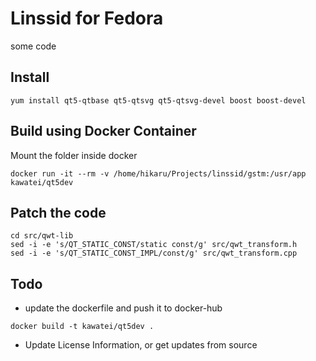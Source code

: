 # Linssid for Fedora
some code

## Install
````
yum install qt5-qtbase qt5-qtsvg qt5-qtsvg-devel boost boost-devel
````

## Build using Docker Container
Mount the folder inside docker
```
docker run -it --rm -v /home/hikaru/Projects/linssid/gstm:/usr/app kawatei/qt5dev
```

## Patch the code
````
cd src/qwt-lib
sed -i -e 's/QT_STATIC_CONST/static const/g' src/qwt_transform.h
sed -i -e 's/QT_STATIC_CONST_IMPL/const/g' src/qwt_transform.cpp
````


## Todo
* update the dockerfile and push it to docker-hub
```
docker build -t kawatei/qt5dev .
```
* Update License Information, or get updates from source
